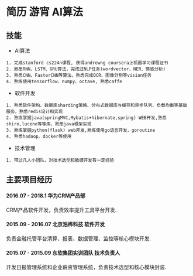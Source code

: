 # 简历  游宵  AI算法 
<!--
姓名 | 游宵 | 
--------- | ------------- | --------------
电话 | +86 17626180577   | 
邮箱 | lebronyouxiao@gmail.com |
学历 | 东北大学-软件工程(国际(英语)) 2012-2016|
工作 | 华为软件技术有限公司 2016-2018|
-->

## 技能
* AI算法
```
1. 完成stanford cs224n课程, 获得andrewng coursera上机器学习课程证书
2. 熟悉RNN、LSTM、GRU算法，完成过NLP任务(wordvector、NER、情感分析)
3. 熟悉CNN、FasterCNN等算法、熟悉完成OCR、图像分割等vision任务
4. 熟练使用tensorflow、numpy、octave, 熟悉caffe
```

* 软件开发

```
1. 熟悉软件架构、数据库sharding策略、分布式数据库与缓存和异步队列、负载均衡等基础服务，熟悉redis设计和实现
2. 熟练掌握java(springMVC,Mybatis+hibernate,spring) WEB开发,熟悉shiro,lucene等等库，熟悉java框架实现
3. 熟练掌握python(flask) web开发,熟练使用go语言开发，goroutine
4. 熟悉hadoop、docker等使用
```

* 技术管理
```
1. 带过几人小团队，对技术选型和敏捷开发有一定经验
```

## 主要项目经历

#### 2016.07 - 2018.1 华为CRM产品部
CRM产品软件开发，负责效率提升工具平台开发.

#### 2015.09 - 2016.07 北京浩桦科技 软件开发
负责金融托管平台清算、报表、数据管理、监控等核心模块开发.

#### 2015.07 - 2015.09 东软集团实训团队 技术负责人
开发日报管理系统和企业薪资管理系统，负责技术选型和核心模块封装.


